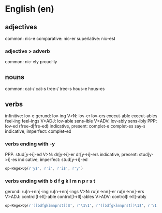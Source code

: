 # English (en)

## adjectives
common:      nic-e
comparative: nic-er
superlative: nic-est

### adjective > adverb
common: nic-ely proud-ly

## nouns
common: cat-/ cat-s 
        tree-/ tree-s 
        hous-e hous-es

## verbs
infinitive: lov-e
gerund:     lov-ing
V>N:        lov-er lov-ers execut-able execut-ables feel-ing feel-ings
V>ADJ:      lov-able sens-ible
V>ADV:      lov-ably sens-ibly
PPP:        lov-ed (free-d|fre-ed)
indicative, present:   complet-e complet-es say-s
indicative, imperfect: complet-ed

### verbs ending with -y
PPP:        stud[y->i]-ed
V>N:        dr[y->i]-er dr[y->i]-ers
indicative, present:   stud[y->i]-es
indicative, imperfect: stud[y->i]-ed
``` python
op=RegexOp(r'y$', r'i', r'i$', r'y')
```

### verbs ending with b d f g k l m n p r s t
gerund:    ru[n->nn]-ing ru[n->nn]-ings
V>N:       ru[n->nn]-er ru[n->nn]-ers
V>ADJ:     control[l->ll]-able control[l->ll]-ables
V>ADV:     control[l->ll]-ably
``` python
op=RegexOp(r'([bdfgklmnprst])$', r'\1\1', r'([bdfgklmnprst])\1$', r'\1')
```

